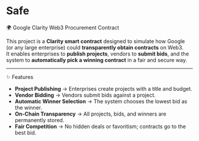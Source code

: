 # Safe
 🌍 Google Clarity Web3 Procurement Contract

This project is a **Clarity smart contract** designed to simulate how Google (or any large enterprise) could **transparently obtain contracts** on Web3.  
It enables enterprises to **publish projects**, vendors to **submit bids**, and the system to **automatically pick a winning contract** in a fair and secure way.

---
✨ Features
- **Project Publishing** → Enterprises create projects with a title and budget.  
- **Vendor Bidding** → Vendors submit bids against a project.  
- **Automatic Winner Selection** → The system chooses the lowest bid as the winner.  
- **On-Chain Transparency** → All projects, bids, and winners are permanently stored.  
- **Fair Competition** → No hidden deals or favoritism; contracts go to the best bid.



